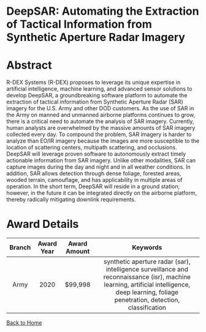 
DeepSAR: Automating the Extraction of Tactical Information from Synthetic Aperture Radar Imagery
================================================================================================

# Abstract


R-DEX Systems (R-DEX) proposes to leverage its unique expertise in artificial intelligence, machine learning, and advanced sensor solutions to develop DeepSAR, a groundbreaking software platform to automate the extraction of tactical information from Synthetic Aperture Radar (SAR) imagery for the U.S. Army and other DOD customers. As the use of SAR in the Army on manned and unmanned airborne platforms continues to grow, there is a critical need to automate the analysis of SAR imagery. Currently, human analysts are overwhelmed by the massive amounts of SAR imagery collected every day. To compound the problem, SAR imagery is harder to analyze than EO/IR imagery because the images are more susceptible to the location of scattering centers, multipath scattering, and occlusions. DeepSAR will leverage proven software to autonomously extract timely actionable information from SAR imagery. Unlike other modalities, SAR can capture images during the day and night and in all weather conditions. In addition, SAR allows detection through dense foliage, forested areas, wooded terrain, camouflage, and has applicability in multiple areas of operation. In the short term, DeepSAR will reside in a ground station; however, in the future it can be integrated directly on the airborne platform, thereby radically mitigating downlink requirements.  

# Award Details

|Branch|Award Year|Award Amount|Keywords|
| :---: | :---: | :---: | :---: |
|Army|2020|$99,998|synthetic aperture radar (sar), intelligence surveillance and reconnaissance (isr), machine learning, artificial intelligence, deep learning, foliage penetration, detection, classification|
  
  


[Back to Home](https://github.com/chrischow/dod_sbir_awards/CC/#1125)
